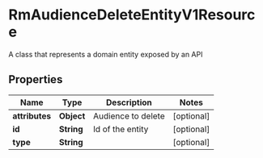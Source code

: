 

# RmAudienceDeleteEntityV1Resource

A class that represents a domain entity exposed by an API

## Properties

| Name | Type | Description | Notes |
|------------ | ------------- | ------------- | -------------|
|**attributes** | **Object** | Audience to delete |  [optional] |
|**id** | **String** | Id of the entity |  [optional] |
|**type** | **String** |  |  [optional] |



